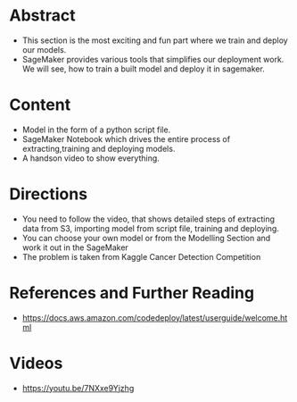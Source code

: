 # Abstract

* This section is the most exciting and fun part where we train and deploy our models.
* SageMaker provides various tools that simplifies our deployment work. We will see, how to train a built model and deploy it in sagemaker.

# Content

* Model in the form of a python script file.
* SageMaker Notebook which drives the entire process of extracting,training and deploying models.
* A handson video to show everything.

# Directions

* You need to follow the video, that shows detailed steps of extracting data from S3, importing model from script file, training and deploying.
* You can choose your own model or from the Modelling Section and work it out in the SageMaker
* The problem is taken from Kaggle Cancer Detection Competition

# References and Further Reading

* https://docs.aws.amazon.com/codedeploy/latest/userguide/welcome.html

# Videos

* https://youtu.be/7NXxe9Yjzhg
